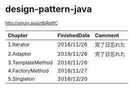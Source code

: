 # design-pattern-java
http://amzn.asia/dbRptfC

| Chapter | FinishedDate | Comment |
|:-----------|:------------|:------------|
| 1.Iterator | 2016/11/26 | 完了日忘れた |
| 2.Adapter | 2016/11/26 | 完了日忘れた |
| 3.TemplateMethod | 2016/11/26 |  |
| 4.FactoryMethod | 2016/11/27 |  |
| 5.Singleton | 2016/12/20 |  |